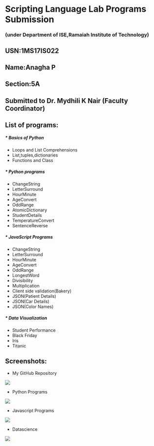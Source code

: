 # Scripting Language Lab Programs Submission

### (under Department of ISE,Ramaiah Institute of Technology)

## USN:1MS17IS022

## Name:Anagha P

## Section:5A

## Submitted to Dr. Mydhili K Nair (Faculty Coordinator)

 
## List of programs:

##### * Basics of Python
  * Loops and List Comprehensions
  * List,tuples,dictionaries
  * Functions and Class
 
##### * Python programs
  * ChangeString
  * LetterSurround
  * HourMinute
  * AgeConvert
  * OddRange
  * AtomicDictionary
  * StudentDetails
  * TemperatureConvert
  * SentenceReverse
 
##### * JavaScript Programs
  * ChangeString
  * LetterSurround
  * HourMinute
  * AgeConvert
  * OddRange
  * LongestWord
  * Divisibility
  * Multiplication
  * Client side validation(Bakery)
  * JSON(Patient Details)
  * JSON(Car Details)
  * JSON(Color Names)
 
##### * Data Visualization
  * Student Performance
  * Black Friday
  * Iris
  * Titanic
## Screenshots:
* My GitHub Repository

![](images/Screenshot(11).PNG)

* Python Programs

![](images/Screenshot(12).PNG)

* Javascript Programs

![](images/Screenshot(13).PNG)

* Datascience

![](images/Screenshot(14).PNG)


